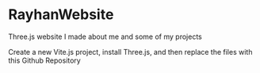# RayhanWebsite
Three.js website I made about me and some of my projects

Create a new Vite.js project, install Three.js, and then replace the files with this Github Repository
